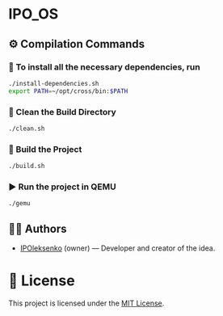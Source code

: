 # IPO_OS

## ⚙️ Compilation Commands

### 🪩 To install all the necessary dependencies, run
```bash
./install-dependencies.sh
export PATH=~/opt/cross/bin:$PATH
```

### 🧹 Clean the Build Directory
```bash
./clean.sh
```

### 🔧 Build the Project
```bash
./build.sh
```

### ▶️ Run the project in QEMU
```bash
./gemu
```

## 🧑‍💻 Authors

- [IPOleksenko](https://github.com/IPOleksenko) (owner) — Developer and creator of the idea.


# 📜 License

This project is licensed under the [MIT License][license].

[license]: ./LICENSE

